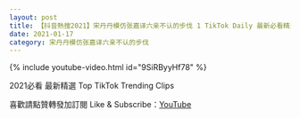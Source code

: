 ```yaml
---
layout: post
title: 【抖音熱搜2021】宋丹丹模仿张嘉译六亲不认的步伐 1 TikTok Daily 最新必看精選合集2021 01 17
date: 2021-01-17
category: 宋丹丹模仿张嘉译六亲不认的步伐
---
```


{% include youtube-video.html id="9SiRByyHf78" %}

2021必看 最新精選 Top TikTok Trending Clips

喜歡請點贊轉發加訂閱 Like & Subscribe：[YouTube](https://www.youtube.com/channel/UCAoR7VcanIPd04uEq_GIylA/videos)


